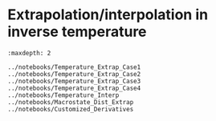 # Extrapolation/interpolation in inverse temperature

```{toctree}
:maxdepth: 2

../notebooks/Temperature_Extrap_Case1
../notebooks/Temperature_Extrap_Case2
../notebooks/Temperature_Extrap_Case3
../notebooks/Temperature_Extrap_Case4
../notebooks/Temperature_Interp
../notebooks/Macrostate_Dist_Extrap
../notebooks/Customized_Derivatives

```
